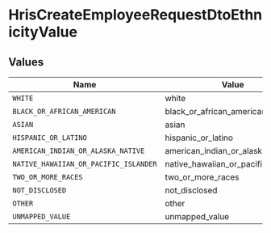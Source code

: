 # HrisCreateEmployeeRequestDtoEthnicityValue


## Values

| Name                                  | Value                                 |
| ------------------------------------- | ------------------------------------- |
| `WHITE`                               | white                                 |
| `BLACK_OR_AFRICAN_AMERICAN`           | black_or_african_american             |
| `ASIAN`                               | asian                                 |
| `HISPANIC_OR_LATINO`                  | hispanic_or_latino                    |
| `AMERICAN_INDIAN_OR_ALASKA_NATIVE`    | american_indian_or_alaska_native      |
| `NATIVE_HAWAIIAN_OR_PACIFIC_ISLANDER` | native_hawaiian_or_pacific_islander   |
| `TWO_OR_MORE_RACES`                   | two_or_more_races                     |
| `NOT_DISCLOSED`                       | not_disclosed                         |
| `OTHER`                               | other                                 |
| `UNMAPPED_VALUE`                      | unmapped_value                        |
